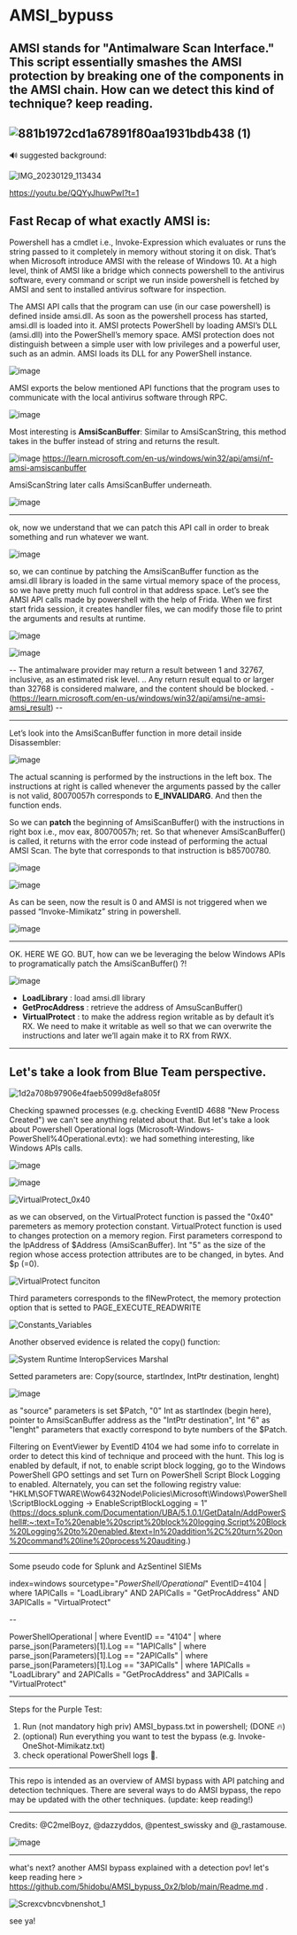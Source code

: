 # AMSI_bypuss
AMSI stands for "Antimalware Scan Interface." This script essentially smashes the AMSI protection by breaking one of the components in the AMSI chain. How can we detect this kind of technique? keep reading.
---
![881b1972cd1a67891f80aa1931bdb438 (1)](https://user-images.githubusercontent.com/65976929/214705830-9f35e0dc-0f3c-4c86-969b-a048ac213696.jpg)
---

🔊 suggested background:

![IMG_20230129_113434](https://user-images.githubusercontent.com/65976929/215320680-a39986d9-33f8-486f-8447-7bfdbf5a9166.jpg)

https://youtu.be/QQYyJhuwPwI?t=1

**Fast Recap of what exactly AMSI is:**
---
Powershell has a cmdlet i.e., Invoke-Expression which evaluates or runs the string passed to it completely in memory without storing it on disk.
That’s when Microsoft introduce AMSI with the release of Windows 10. At a high level, think of AMSI like a bridge which connects powershell to the antivirus software, every command or script we run inside powershell is fetched by AMSI and sent to installed antivirus software for inspection.

The AMSI API calls that the program can use (in our case powershell) is defined inside amsi.dll. As soon as the powershell process has started, amsi.dll is loaded into it. AMSI protects PowerShell by loading AMSI’s DLL (amsi.dll) into the PowerShell’s memory space. AMSI protection does not distinguish between a simple user with low privileges and a powerful user, such as an admin. AMSI loads its DLL for any PowerShell instance.

![image](https://user-images.githubusercontent.com/65976929/214707517-9e7052b3-7a6a-4250-bcf1-801389e33ee8.png)

AMSI exports the below mentioned API functions that the program uses to communicate with the local antivirus software through RPC.

![image](https://user-images.githubusercontent.com/65976929/214707702-5c2a6b01-c554-4e19-ad0d-424d8dd30363.png)

Most interesting is **AmsiScanBuffer**: Similar to AmsiScanString, this method takes in the buffer instead of string and returns the result.

![image](https://user-images.githubusercontent.com/65976929/214708244-01d514a6-a6b6-4f86-88ed-541c309f4c61.png)
https://learn.microsoft.com/en-us/windows/win32/api/amsi/nf-amsi-amsiscanbuffer

AmsiScanString later calls AmsiScanBuffer underneath.

![image](https://user-images.githubusercontent.com/65976929/214708528-27b34a1b-73fc-48dc-9264-099b0ee51fed.png)

---
ok, now we understand that we can patch this API call in order to break something and run whatever we want.

![image](https://user-images.githubusercontent.com/65976929/214709073-5bf5ed8e-e3d9-4107-b8bb-314112627cbb.png)

so, we can continue by patching the AmsiScanBuffer function as the amsi.dll library is loaded in the same virtual memory space of the process, so we have pretty much full control in that address space. Let’s see the AMSI API calls made by powershell with the help of Frida.
When we first start frida session, it creates handler files, we can modify those file to print the arguments and results at runtime.

![image](https://user-images.githubusercontent.com/65976929/214710372-7b44b7c9-1377-4ed4-8e19-db8f2e223b86.png)

![image](https://user-images.githubusercontent.com/65976929/214710440-d089b0c4-9770-4be6-be73-00bb1918a008.png)

-- The antimalware provider may return a result between 1 and 32767, inclusive, as an estimated risk level. .. Any return result equal to or larger than 32768 is considered malware, and the content should be blocked. - (https://learn.microsoft.com/en-us/windows/win32/api/amsi/ne-amsi-amsi_result) --

---

Let’s look into the AmsiScanBuffer function in more detail inside Disassembler:


![image](https://user-images.githubusercontent.com/65976929/214711717-0d73b05e-d309-4642-ab6d-666d0c63b5c4.png)

The actual scanning is performed by the instructions in the left box. The instructions at right is called whenever the arguments passed by the caller is not valid, 80070057h corresponds to **E_INVALIDARG**. And then the function ends.

So we can **patch** the beginning of AmsiScanBuffer() with the instructions in right box i.e., mov eax, 80070057h; ret. So that whenever AmsiScanBuffer() is called, it returns with the error code instead of performing the actual AMSI Scan. The byte that corresponds to that instruction is b85700780.

![image](https://user-images.githubusercontent.com/65976929/214712038-9b493316-f5f6-42aa-8c17-404d03445d4a.png)


![image](https://user-images.githubusercontent.com/65976929/214712321-f835a43c-fb11-45b8-8dcb-9c0671629ff4.png)


As can be seen, now the result is 0 and AMSI is not triggered when we passed “Invoke-Mimikatz” string in powershell.

![image](https://user-images.githubusercontent.com/65976929/214712629-a8e55ec6-55d8-4128-9842-1316dcc20f95.png)

---

OK. HERE WE GO.
BUT, how can we be leveraging the below Windows APIs to programatically patch the AmsiScanBuffer() ?!

![image](https://user-images.githubusercontent.com/65976929/214714738-55510ee6-a0fa-4341-b523-a4d1b67d8613.png)

- **LoadLibrary** : load amsi.dll library
- **GetProcAddress** : retrieve the address of AmsuScanBuffer()
- **VirtualProtect** : to make the address region writable as by 
                 default it’s RX. We need to make it writable 
                 as well so that we can overwrite the instructions 
                 and later we’ll again make it to RX from RWX.
                 
---

Let's take a look from **Blue Team** perspective.
---

![1d2a708b97906e4faeb5099d8efa805f](https://user-images.githubusercontent.com/65976929/214939421-745460ab-35a7-4569-b83e-49dbca8a2d19.jpg)



Checking spawned processes (e.g. checking EventID 4688 "New Process Created") we can't see anything related about that.
But let's take a look about Powershell Operational logs (Microsoft-Windows-PowerShell%4Operational.evtx): we had something interesting, like Windows APIs calls.

![image](https://user-images.githubusercontent.com/65976929/214823890-5de207b6-a9bb-4e5e-a39e-6d79aa8d2171.png)

![image](https://user-images.githubusercontent.com/65976929/214823764-32f86795-01a6-4404-b2bc-671a67f3eeb3.png)

![VirtualProtect_0x40](https://user-images.githubusercontent.com/65976929/215766955-2d68cd9b-4622-4a37-9e7e-a845c58782fb.png)

as we can observed, on the VirtualProtect function is passed the "0x40" paremeters as memory protection constant.
VirtualProtect function is used to changes protection on a memory region. First parameters correspond to the lpAddress of $Address (AmsiScanBuffer). Int "5" as the size of the region whose access protection attributes are to be changed, in bytes. And $p (=0).

![VirtualProtect funciton](https://user-images.githubusercontent.com/65976929/215767510-cbdb8e29-e09e-40a7-9d49-7723917697d1.png)

Third parameters corresponds to the flNewProtect, the memory protection option that is setted to PAGE_EXECUTE_READWRITE

![Constants_Variables](https://user-images.githubusercontent.com/65976929/215768580-863a10b1-7dd7-4aae-9d15-bd6bf21078f8.png)

Another observed evidence is related the copy() function:

![System Runtime InteropServices Marshal](https://user-images.githubusercontent.com/65976929/215769042-18012f7c-e0e0-4f7c-9d25-14eedb8a7056.png)

Setted parameters are: Copy(source, startIndex, IntPtr destination, lenght)

![image](https://user-images.githubusercontent.com/65976929/215770500-c953072e-9651-4cf0-960c-46ba9d8327e5.png)

as "source" parameters is set $Patch, 
"0" Int as startIndex (begin here), 
pointer to AmsiScanBuffer address as the "IntPtr destination",
Int "6" as "lenght" parameters that exactly correspond to byte numbers of the $Patch.

Filtering on EventViewer by EventID 4104 we had some info to correlate in order to detect this kind of technique and proceed with the hunt.
This log is enabled by default, if not, to enable script block logging, go to the Windows PowerShell GPO settings and set Turn on PowerShell Script Block Logging to enabled.
Alternately, you can set the following registry value: "HKLM\SOFTWARE\Wow6432Node\Policies\Microsoft\Windows\PowerShell\ScriptBlockLogging → EnableScriptBlockLogging = 1" (https://docs.splunk.com/Documentation/UBA/5.1.0.1/GetDataIn/AddPowerShell#:~:text=To%20enable%20script%20block%20logging,Script%20Block%20Logging%20to%20enabled.&text=In%20addition%2C%20turn%20on%20command%20line%20process%20auditing.)

---
Some pseudo code for Splunk and AzSentinel SIEMs 

index=windows sourcetype="*PowerShell/Operational*" EventID=4104 
| where 1APICalls = "LoadLibrary" AND 2APICalls = "GetProcAddress" AND 3APICalls = "VirtualProtect" 

--

PowerShellOperational
| where EventID == "4104"
| where parse_json(Parameters)[1].Log == "1APICalls"
| where parse_json(Parameters)[1].Log == "2APICalls"
| where parse_json(Parameters)[1].Log == "3APICalls"
| where 1APICalls = "LoadLibrary" and 2APICalls = "GetProcAddress" and 3APICalls = "VirtualProtect" 
  
______________________________________________________________________________________________________________________________________

Steps for the Purple Test:
1. Run (not mandatory high priv) AMSI_bypass.txt in powershell; (DONE 🔥)
2. (optional) Run everything you want to test the bypass (e.g. Invoke-OneShot-Mimikatz.txt)
3. check operational PowerShell logs 🔎.

---

This repo is intended as an overview of AMSI bypass with API patching and detection techniques.
There are several ways to do AMSI bypass, the repo may be updated with the other techniques. (update: keep reading!)

---

Credits: @C2melBoyz, @dazzyddos, @pentest_swissky and @_rastamouse.

![image](https://user-images.githubusercontent.com/65976929/214842518-b8a1d783-7e52-4a8c-9fa5-e781afedd7d8.png)

---

what's next? another AMSI bypass explained with a detection pov! let's keep reading here > https://github.com/5hidobu/AMSI_bypuss_0x2/blob/main/Readme.md .

![Screxcvbncvbnenshot_1](https://github.com/5hidobu/AMSI_bypuss/assets/65976929/9b29cb77-bed2-4633-b966-a4c7439c9a4e)

see ya!




